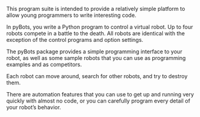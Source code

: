 This program suite is intended to provide a relatively simple platform to allow young programmers to write interesting code. 

In pyBots, you write a Python program to control a virtual robot. Up to four robots compete in a battle to the death. All robots are identical with the exception of the control programs and option settings. 

The pyBots package provides a simple programming interface to your robot, as well as some sample robots that you can use as programming examples and as competitors.

Each robot can move around, search for other robots, and try to destroy them.

There are automation features that you can use to get up and running very quickly with almost no code, or you can carefully program every detail of your robot’s behavior.
